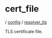 # cert_file

/ [config](reference/server-config/index.md) / [resolver_tls](reference/server-config/config/resolver_tls/index.md) 

TLS certificate file.


